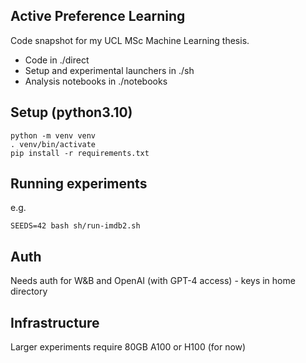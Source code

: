Active Preference Learning
--------------------------

Code snapshot for my UCL MSc Machine Learning thesis.

* Code in ./direct
* Setup and experimental launchers in ./sh
* Analysis notebooks in ./notebooks

Setup (python3.10)
-----
  
    python -m venv venv
    . venv/bin/activate
    pip install -r requirements.txt 

Running experiments
----
e.g.

    SEEDS=42 bash sh/run-imdb2.sh


Auth
----
Needs auth for W&B and OpenAI (with GPT-4 access) - keys in home directory

Infrastructure
----
Larger experiments require 80GB A100 or H100 (for now)

